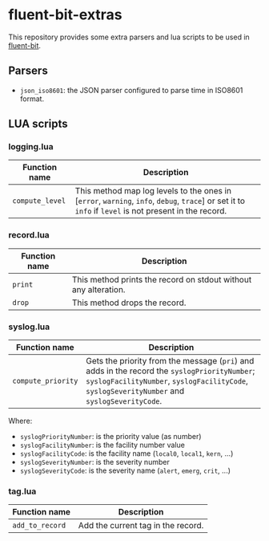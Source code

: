 # fluent-bit-extras

This repository provides some extra parsers and lua scripts to be used in [fluent-bit](https://fluentbit.io/).

## Parsers

- `json_iso8601`: the JSON parser configured to parse time in ISO8601 format.

## LUA scripts

### logging.lua

| Function name   | Description                                                                                                                                           |
| --------------- | ----------------------------------------------------------------------------------------------------------------------------------------------------- |
| `compute_level` | This method map log levels to the ones in [`error`, `warning`, `info`, `debug`, `trace`] or set it to `info` if `level` is not present in the record. |

### record.lua

| Function name | Description                                                     |
| ------------- | --------------------------------------------------------------- |
| `print`       | This method prints the record on stdout without any alteration. |
| `drop`        | This method drops the record.                                   |

### syslog.lua

| Function name      | Description                                                                                                                                                                                  |
| ------------------ | -------------------------------------------------------------------------------------------------------------------------------------------------------------------------------------------- |
| `compute_priority` | Gets the priority from the message (`pri`) and adds in the record the `syslogPriorityNumber`; `syslogFacilityNumber`, `syslogFacilityCode`, `syslogSeverityNumber` and `syslogSeverityCode`. |

Where:

- `syslogPriorityNumber`: is the priority value (as number)
- `syslogFacilityNumber`: is the facility number value
- `syslogFacilityCode`: is the facility name (`local0`, `local1`, `kern`, ...)
- `syslogSeverityNumber`: is the severity number
- `syslogSeverityCode`: is the severity name (`alert`, `emerg`, `crit`, ...)

### tag.lua

| Function name   | Description                        |
| --------------- | ---------------------------------- |
| `add_to_record` | Add the current tag in the record. |